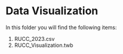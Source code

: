 # Data Visualization

In this folder you will find the following items:
1. RUCC_2023.csv
2. RUCC_Visualization.twb
